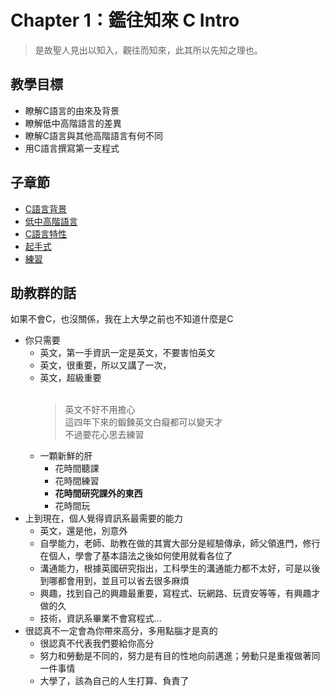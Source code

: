 # Chapter 1：鑑往知來 C Intro

> 是故聖人見出以知入，觀往而知來，此其所以先知之理也。

## 教學目標
* 瞭解C語言的由來及背景
* 瞭解低中高階語言的差異
* 瞭解C語言與其他高階語言有何不同
* 用C語言撰寫第一支程式

## 子章節
* [C語言背景](01_history.md)
* [低中高階語言](02_language_diff.md)
* [C語言特性](03_spec.md)
* [起手式](04_newbie.md)
* [練習](05_practice.md)

## 助教群的話
如果不會C，也沒關係，我在上大學之前也不知道什麼是C  
* 你只需要
  * 英文，第一手資訊一定是英文，不要害怕英文
  * 英文，很重要，所以又講了一次，
  * 英文，超級重要<br><br>
     >英文不好不用擔心<br>
     這四年下來的鍛鍊英文白癡都可以變天才<br>
     不過要花心思去練習<br>
  * 一顆新鮮的肝
    * 花時間聽課
    * 花時間練習
    * **花時間研究課外的東西**  
    * 花時間玩
* 上到現在，個人覺得資訊系最需要的能力
  * 英文，還是他，別意外
  * 自學能力，老師、助教在做的其實大部分是經驗傳承，師父領進門，修行在個人，學會了基本語法之後如何使用就看各位了
  * 溝通能力，根據英國研究指出，工科學生的溝通能力都不太好，可是以後到哪都會用到，並且可以省去很多麻煩
  * 興趣，找到自己的興趣最重要，寫程式、玩網路、玩資安等等，有興趣才做的久
  * 技術，資訊系畢業不會寫程式...
* 很認真不一定會為你帶來高分，多用點腦才是真的
  * 很認真不代表我們要給你高分
  * 努力和勞動是不同的，努力是有目的性地向前邁進；勞動只是重複做著同一件事情
  * 大學了，該為自己的人生打算、負責了
